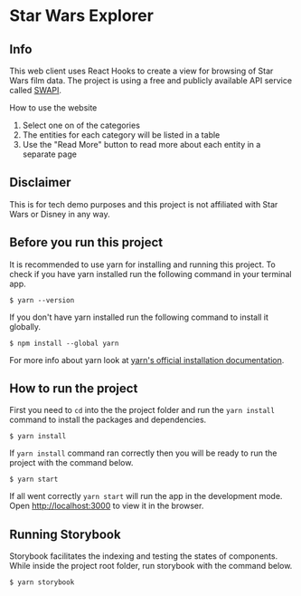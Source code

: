 # Star Wars Explorer

## Info

This web client uses React Hooks to create a view for browsing of Star Wars film data. The project is using a free and publicly available API service called [SWAPI](https://swapi.dev/).

How to use the website

1. Select one on of the categories
2. The entities for each category will be listed in a table
3. Use the "Read More" button to read more about each entity in a separate page

## Disclaimer

This is for tech demo purposes and this project is not affiliated with Star Wars or Disney in any way.

## Before you run this project

It is recommended to use yarn for installing and running this project. To check if you have yarn installed run the following command in your terminal app.

```
$ yarn --version
```

If you don't have yarn installed run the following command to install it globally.

```
$ npm install --global yarn
```

For more info about yarn look at [yarn's official installation documentation](https://classic.yarnpkg.com/lang/en/docs/install/#mac-stable).

## How to run the project

First you need to `cd` into the the project folder and run the `yarn install` command to install the packages and dependencies.

```
$ yarn install
```

If `yarn install` command ran correctly then you will be ready to run the project with the command below.

```
$ yarn start
```

If all went correctly `yarn start` will run the app in the development mode.
Open [http://localhost:3000](http://localhost:3000) to view it in the browser.

## Running Storybook

Storybook facilitates the indexing and testing the states of components.
While inside the project root folder, run storybook with the command below.

```
$ yarn storybook
```
